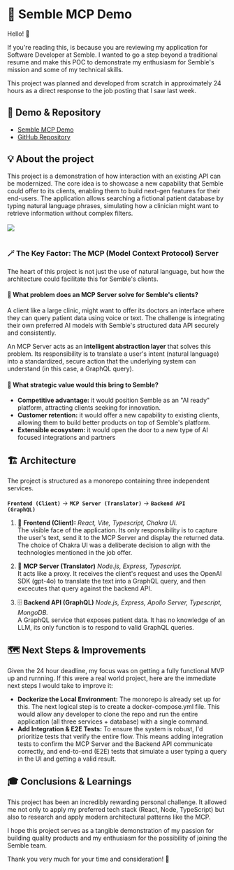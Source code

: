 # 🤖 Semble MCP Demo
Hello! 👋

If you're reading this, is because you are reviewing my application for Software Developer at Semble. I wanted to go a step beyond a traditional resume and make this POC to demonstrate my enthusiasm for Semble's mission and some of my technical skills.

This project was planned and developed from scratch in approximately 24 hours as a direct response to the job posting that I saw last week.

## 🔗 Demo & Repository
- [Semble MCP Demo](https://semble-mcp-demo-ui.vercel.app/)
- [GitHub Repository](https://github.com/facundotolosa/semble-mcp-demo)

## 💡 About the project
This project is a demonstration of how interaction with an existing API can be modernized. The core idea is to showcase a new capability that Semble could offer to its clients, enabling them to build next-gen features for their end-users.
The application allows searching a fictional patient database by typing natural language phrases, simulating how a clinician might want to retrieve information without complex filters.<br><br>
<img src="https://i.postimg.cc/vmMr0wts/mcp-demo-gif.gif"><br><br>

### 🪄 The Key Factor: The MCP (Model Context Protocol) Server
The heart of this project is not just the use of natural language, but how the architecture could facilitate this for Semble's clients. 

#### 🔹 What problem does an MCP Server solve for Semble's clients?
A client like a large clinic, might want to offer its doctors an interface where they can query patient data using voice or text. The challenge is integrating their own preferred AI models with Semble's structured data API securely and consistently.

An MCP Server acts as an <b>intelligent abstraction layer</b> that solves this problem. Its responsibility is to translate a user's intent (natural language) into a standardized, secure action that the underlying system can understand (in this case, a GraphQL query).

#### 🔹 What strategic value would this bring to Semble?
- <b>Competitive advantage:</b> it would position Semble as an "AI ready" platform, attracting clients seeking for innovation.
- <b>Customer retention:</b> it would offer a new capability to existing clients, allowing them to build better products on top of Semble's platform.
- <b>Extensible ecosystem:</b> it would open the door to a new type of AI focused integrations and partners

## 🏗️ Architecture
The project is structured as a monorepo containing three independent services.<br>
<br><code><b>Frontend (Client)</b></code> -> <code><b>MCP Server (Translator)</b></code> -> <code><b>Backend API (GraphQL)</b></code>
<br>
1. 🎨 <b>Frontend (Client):</b> <i>React, Vite, Typescript, Chakra UI.</i><br>
The visible face of the application. Its only responsibility is to capture the user's text, send it to the MCP Server and display the returned data. The choice of Chakra UI was a deliberate decision to align with the technologies mentioned in the job offer.

2. 🧠 <b>MCP Server (Translator)</b> <i>Node.js, Express, Typescript.</i><br>
It acts like a proxy. It receives the client's request and uses the OpenAI SDK (gpt-4o) to translate the text into a GraphQL query, and then excecutes that query against the backend API.

3. 🗄️ <b>Backend API (GraphQL)</b> <i>Node.js, Express, Apollo Server, Typescript, MongoDB.</i><br>
A GraphQL service that exposes patient data. It has no knowledge of an LLM, its only function is to respond to valid GraphQL queries.

## 🗺️ Next Steps & Improvements
Given the 24 hour deadline, my focus was on getting a fully functional MVP up and rurnning. If this were a real world project, here are the immediate next steps I would take to improve it:
- <b>Dockerize the Local Environment:</b> The monorepo is already set up for this. The next logical step is to create a docker-compose.yml file. This would allow any developer to clone the repo and run the entire application (all three services + database) with a single command.
- <b>Add Integration & E2E Tests:</b> To ensure the system is robust, I'd prioritize tests that verify the entire flow. This means adding integration tests to confirm the MCP Server and the Backend API communicate correctly, and end-to-end (E2E) tests that simulate a user typing a query in the UI and getting a valid result.

## 🎓 Conclusions & Learnings
This project has been an incredibly rewarding personal challenge. It allowed me not only to apply my preferred tech stack (React, Node, TypeScript) but also to research and apply modern architectural patterns like the MCP.

I hope this project serves as a tangible demonstration of my passion for building quality products and my enthusiasm for the possibility of joining the Semble team.

Thank you very much for your time and consideration! 🙏

